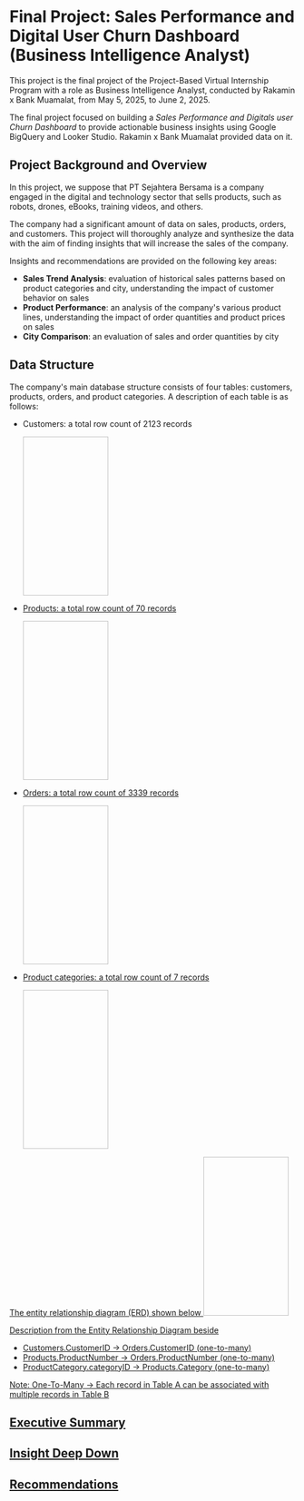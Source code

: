 # Final Project: Sales Performance and Digital User Churn Dashboard (Business Intelligence Analyst)

This project is the final project of the Project-Based Virtual Internship Program with a role as Business Intelligence Analyst, conducted by Rakamin x Bank Muamalat, from May 5, 2025, to June 2, 2025. 

The final project focused on building a _Sales Performance and Digitals user Churn Dashboard_ to provide actionable business insights using Google BigQuery and Looker Studio. Rakamin x Bank Muamalat provided data on it. 

## Project Background and Overview
In this project, we suppose that PT Sejahtera Bersama is a company engaged in the digital and technology sector that sells products, such as robots, drones, eBooks, training videos, and others. 

The company had a significant amount of data on sales, products, orders, and customers. This project will thoroughly analyze and synthesize the data with the aim of finding insights that will increase the sales of the company.

Insights and recommendations are provided on the following key areas:
- **Sales Trend Analysis**: evaluation of historical sales patterns based on product categories and city, understanding the impact of customer behavior on sales
- **Product Performance**: an analysis of the company's various product lines, understanding the impact of order quantities and product prices on sales  
- **City Comparison**: an evaluation of sales and order quantities by city

## Data Structure
The company's main database structure consists of four tables: customers, products, orders, and product categories. A description of each table is as follows:
- Customers: a total row count of 2123 records

  <a href="url"><img scr="https://github.com/user-attachments/assets/b6ae7edf-b432-4068-8cc4-5db3f040ea1a" width="150" height="280">
- Products: a total row count of 70 records

  <a href="url"><img scr="https://github.com/user-attachments/assets/d6f9f813-7705-4f86-9854-f9a2b92a26ac" width="150" height="280">
- Orders: a total row count of 3339 records

  <a href="url"><img scr="https://github.com/user-attachments/assets/aef68248-ba82-468b-ac0d-9609090acdcc" width="150" height="280">
- Product categories: a total row count of 7 records

  <a href="url"><img scr="https://github.com/user-attachments/assets/2289f0a4-df4e-42e7-afd1-8eedae293cdb" width="150" height="280">

The entity relationship diagram (ERD) shown below
<a href="url"><img scr="https://github.com/user-attachments/assets/2955899e-02d3-49cf-82de-5fdb53f0bc2b" width="150" height="280">

Description from the Entity Relationship Diagram beside
- Customers.CustomerID → Orders.CustomerID (one-to-many)
- Products.ProductNumber → Orders.ProductNumber (one-to-many)
- ProductCategory.categoryID → Products.Category (one-to-many)

Note: One-To-Many → Each record in Table A can be associated with multiple records in Table B

## Executive Summary

## Insight Deep Down

## Recommendations
